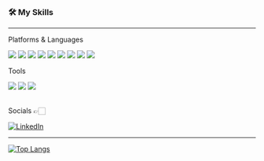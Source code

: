 
<!--
**jeonsoh/jeonsoh** is a ✨ _special_ ✨ repository because its `README.md` (this file) appears on your GitHub profile.

Here are some ideas to get you started:

- 🔭 I’m currently working on ...
- 🌱 I’m currently learning ...
- 👯 I’m looking to collaborate on ...
- 🤔 I’m looking for help with ...
- 💬 Ask me about ...
- 📫 How to reach me: ...
- 😄 Pronouns: ...
- ⚡ Fun fact: ...
-->

### 🛠 **My Skills**
---
Platforms & Languages

<img src="https://img.shields.io/badge/Java-000000?style=flat-square&logo=java&logoColor=white"/> <img src="https://img.shields.io/badge/Springboot-6DB33F?style=flat-square&logo=springboot&logoColor=white"/> <img src="https://img.shields.io/badge/Go-00ADD8?style=flat-square&logo=go&logoColor=white"/> <img src="https://img.shields.io/badge/Javascript-F7DF1E?style=flat-square&logo=javascript&logoColor=white"/> <img src="https://img.shields.io/badge/Typescript-3178C6?style=flat-square&logo=typescript&logoColor=white"/> <img src="https://img.shields.io/badge/Kubernetes-326CE5?style=flat-square&logo=kubernetes&logoColor=white"/> <img src="https://img.shields.io/badge/Docker-2496ED?style=flat-square&logo=docker&logoColor=white"/> <img src="https://img.shields.io/badge/AmazonAWS-FF9900?style=flat-square&logo=AmazonAWS&logoColor=white"/> <img src="https://img.shields.io/badge/Git-F05032?style=flat-square&logo=git&logoColor=white"/>


Tools

<img src="https://img.shields.io/badge/Slack-4A154B?style=flat-square&logo=slack&logoColor=white"/> <img src="https://img.shields.io/badge/Trello-0052CC?style=flat-square&logo=trello&logoColor=white"/> <img src="https://img.shields.io/badge/Notion-000000?style=flat-square&logo=notion&logoColor=white"/>


<br>
Socials 👉🏻 

[![LinkedIn](https://img.shields.io/badge/LinkedIn-0A66C2?style=flat-square&logo=linkedin&logoColor=white&link=https://www.linkedin.com/in/sohyangjeon)](https://www.linkedin.com/in/sohyangjeon)


---

[![Top Langs](https://github-readme-stats.vercel.app/api/top-langs/?username=jeonsoh&langs_count=8&layout=compact&theme=dark)](https://github.com/anuraghazra/github-readme-stats)

